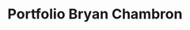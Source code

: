 ---
title: Portfolio Bryan Chambron
description: Un portfolio
technologies: ["Astro"]
imageColor: from-blue-400 to-purple-500
---